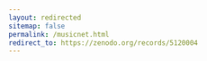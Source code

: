 ```yaml
---
layout: redirected
sitemap: false
permalink: /musicnet.html
redirect_to: https://zenodo.org/records/5120004
---
```

